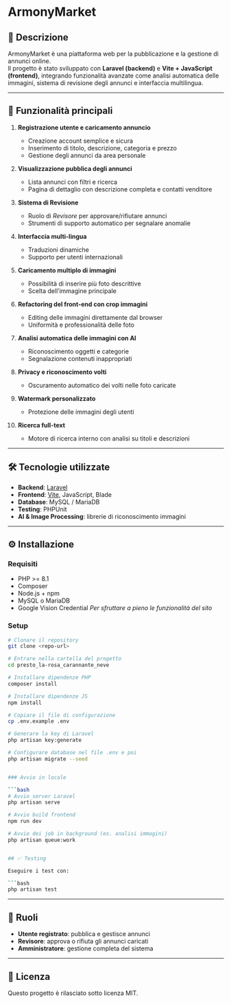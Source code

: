 # ArmonyMarket 

## 📌 Descrizione  
ArmonyMarket è una piattaforma web per la pubblicazione e la gestione di annunci online.  
Il progetto è stato sviluppato con **Laravel (backend)** e **Vite + JavaScript (frontend)**, integrando funzionalità avanzate come analisi automatica delle immagini, sistema di revisione degli annunci e interfaccia multilingua.  

---

## 🚀 Funzionalità principali  

1. **Registrazione utente e caricamento annuncio**  
   - Creazione account semplice e sicura  
   - Inserimento di titolo, descrizione, categoria e prezzo  
   - Gestione degli annunci da area personale  

2. **Visualizzazione pubblica degli annunci**  
   - Lista annunci con filtri e ricerca  
   - Pagina di dettaglio con descrizione completa e contatti venditore  

3. **Sistema di Revisione**  
   - Ruolo di *Revisore* per approvare/rifiutare annunci  
   - Strumenti di supporto automatico per segnalare anomalie  

4. **Interfaccia multi-lingua**  
   - Traduzioni dinamiche  
   - Supporto per utenti internazionali  

5. **Caricamento multiplo di immagini**  
   - Possibilità di inserire più foto descrittive  
   - Scelta dell’immagine principale  

6. **Refactoring del front-end con crop immagini**  
   - Editing delle immagini direttamente dal browser  
   - Uniformità e professionalità delle foto  

7. **Analisi automatica delle immagini con AI**  
   - Riconoscimento oggetti e categorie  
   - Segnalazione contenuti inappropriati  

8. **Privacy e riconoscimento volti**  
   - Oscuramento automatico dei volti nelle foto caricate  

9. **Watermark personalizzato**  
   - Protezione delle immagini degli utenti  

10. **Ricerca full-text**  
    - Motore di ricerca interno con analisi su titoli e descrizioni  

---

## 🛠️ Tecnologie utilizzate  

- **Backend**: [Laravel](https://laravel.com/)  
- **Frontend**: [Vite](https://vitejs.dev/), JavaScript, Blade  
- **Database**: MySQL / MariaDB  
- **Testing**: PHPUnit  
- **AI & Image Processing**: librerie di riconoscimento immagini  

---

## ⚙️ Installazione  

### Requisiti  
- PHP >= 8.1  
- Composer  
- Node.js + npm  
- MySQL o MariaDB
- Google Vision Credential
*Per sfruttare a pieno le funzionalità del sito*

### Setup  

```bash
# Clonare il repository
git clone <repo-url>

# Entrare nella cartella del progetto
cd presto_la-rosa_carannante_neve

# Installare dipendenze PHP
composer install

# Installare dipendenze JS
npm install

# Copiare il file di configurazione
cp .env.example .env

# Generare la key di Laravel
php artisan key:generate

# Configurare database nel file .env e poi
php artisan migrate --seed


### Avvio in locale  

```bash
# Avvio server Laravel
php artisan serve

# Avvio build frontend
npm run dev

# Avvio dei job in background (es. analisi immagini)
php artisan queue:work


## ✅ Testing  

Eseguire i test con:  

```bash
php artisan test
```

---

## 👥 Ruoli  

- **Utente registrato**: pubblica e gestisce annunci  
- **Revisore**: approva o rifiuta gli annunci caricati  
- **Amministratore**: gestione completa del sistema  

---

## 📄 Licenza  
Questo progetto è rilasciato sotto licenza MIT.  
